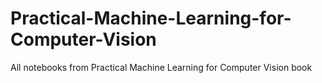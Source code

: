 # Practical-Machine-Learning-for-Computer-Vision
All notebooks from Practical Machine Learning for Computer Vision book
